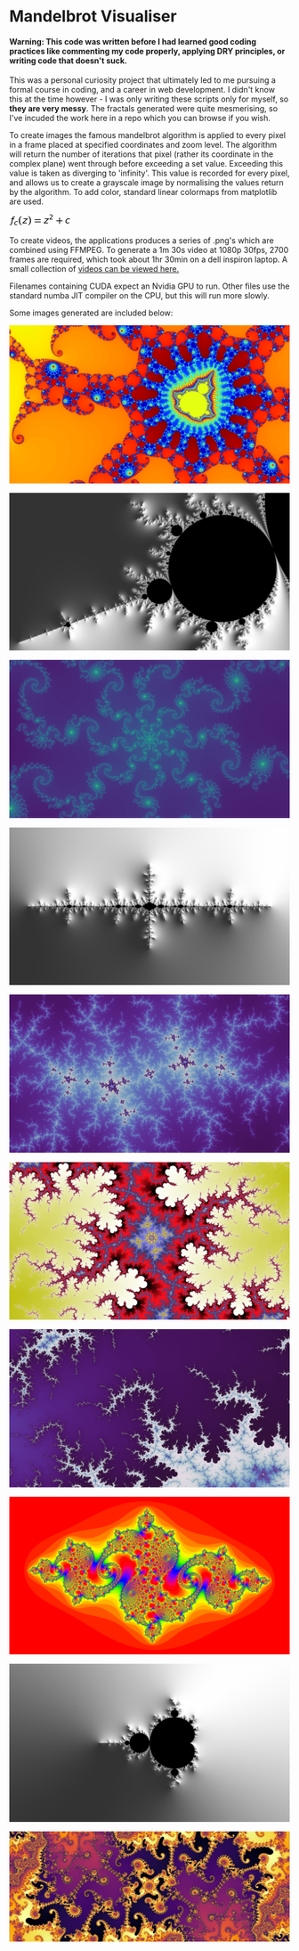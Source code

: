 # Mandelbrot Visualiser

#### Warning: This code was written before I had learned good coding practices like commenting my code properly, applying DRY principles, or writing code that doesn't suck. 
This was a personal curiosity project that ultimately led to me pursuing a formal course in coding, and a career in web development. I didn't know this at the time however - I was only writing these scripts only for myself, so **they are very messy**. The fractals generated were quite mesmerising, so I've incuded the work here in a repo which you can browse if you wish. 

To create images the famous mandelbrot algorithm is applied to every pixel in a frame placed at specified coordinates and zoom level. The algorithm will return the number of iterations that pixel (rather its coordinate in the complex plane) went through before exceeding a set value. Exceeding this value is taken as diverging to 'infinity'. This value is recorded for every pixel, and allows us to create a grayscale image by normalising the values return by the algorithm.
To add color, standard linear colormaps from matplotlib are used.

![Mandelbrot function](/images/equation.png)

To create videos, the applications produces a series of .png's which are combined using FFMPEG. To generate a 1m 30s video at 1080p 30fps, 2700 frames are required, which took about 1hr 30min on a dell inspiron laptop. 
A small collection of [videos can be viewed here.](https://www.youtube.com/playlist?list=PLJsrSpdT9jKOawbrIZByNnJZqIVfpCigs)

Filenames containing CUDA expect an Nvidia GPU to run. Other files use the standard numba JIT compiler on the CPU, but this will run more slowly. 

Some images generated are included below:

![psychadelic](/images/psychadelic.png)

![Mandelbrot Off-axis](/images/Mandelbrot.png)

![Mandelbrot Octopus](/images/octopus.png)

![Julia Icicles](/images/juliaIcicles.png)

![Mandelbrot lightning](/images/lightning.png)

![Mandelbrot Blood Cell](/images/bloodcell.png)

![Mandelbrot Snowstorm](/images/snowstorm.png)

![Julia](/images/julia.png)

![Mandelbrot Normal Map](/images/normalMap.png)

![Mandelbrot Inferno](/images/mandelbrotInferno.png)
